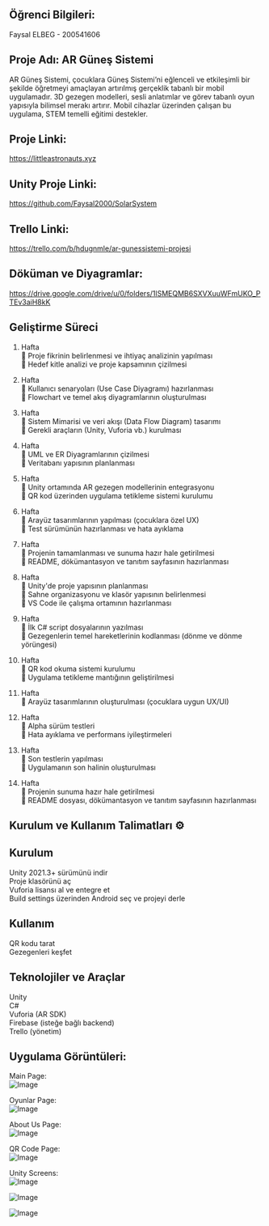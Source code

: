 ## Öğrenci Bilgileri:  
Faysal ELBEG - 200541606


## Proje Adı: AR Güneş Sistemi  
AR Güneş Sistemi, çocuklara Güneş Sistemi’ni eğlenceli ve etkileşimli bir şekilde öğretmeyi amaçlayan artırılmış gerçeklik tabanlı bir mobil uygulamadır.
3D gezegen modelleri, sesli anlatımlar ve görev tabanlı oyun yapısıyla bilimsel merakı artırır.
Mobil cihazlar üzerinden çalışan bu uygulama, STEM temelli eğitimi destekler.

## Proje Linki:  
https://littleastronauts.xyz

##  Unity Proje Linki:  
https://github.com/Faysal2000/SolarSystem

## Trello Linki:  
https://trello.com/b/hdugnmle/ar-gunessistemi-projesi

## Döküman ve Diyagramlar:  
https://drive.google.com/drive/u/0/folders/1lSMEQMB6SXVXuuWFmUKO_PTEv3aiH8kK

## Geliştirme Süreci  
1. Hafta  
🔹 Proje fikrinin belirlenmesi ve ihtiyaç analizinin yapılması  
🔹 Hedef kitle analizi ve proje kapsamının çizilmesi

2. Hafta  
🔹 Kullanıcı senaryoları (Use Case Diyagramı) hazırlanması  
🔹 Flowchart ve temel akış diyagramlarının oluşturulması

3. Hafta  
🔹 Sistem Mimarisi ve veri akışı (Data Flow Diagram) tasarımı  
🔹 Gerekli araçların (Unity, Vuforia vb.) kurulması

4. Hafta  
🔹 UML ve ER Diyagramlarının çizilmesi  
🔹 Veritabanı yapısının planlanması

5. Hafta  
🔹 Unity ortamında AR gezegen modellerinin entegrasyonu  
🔹 QR kod üzerinden uygulama tetikleme sistemi kurulumu

6. Hafta  
🔹 Arayüz tasarımlarının yapılması (çocuklara özel UX)  
🔹 Test sürümünün hazırlanması ve hata ayıklama
  
7. Hafta  
🔹 Projenin tamamlanması ve sunuma hazır hale getirilmesi  
🔹 README, dökümantasyon ve tanıtım sayfasının hazırlanması

8. Hafta  
🔹 Unity'de proje yapısının planlanması  
🔹 Sahne organizasyonu ve klasör yapısının belirlenmesi  
🔹 VS Code ile çalışma ortamının hazırlanması  

9. Hafta  
🔹 İlk C# script dosyalarının yazılması  
🔹 Gezegenlerin temel hareketlerinin kodlanması (dönme ve dönme yörüngesi)  

10. Hafta  
🔹 QR kod okuma sistemi kurulumu  
🔹 Uygulama tetikleme mantığının geliştirilmesi  

11. Hafta  
🔹 Arayüz tasarımlarının oluşturulması (çocuklara uygun UX/UI)  

12. Hafta   
🔹 Alpha sürüm testleri  
🔹 Hata ayıklama ve performans iyileştirmeleri  

13. Hafta  
🔹 Son testlerin yapılması   
🔹 Uygulamanın son halinin oluşturulması  

14. Hafta  
🔹 Projenin sunuma hazır hale getirilmesi  
🔹 README dosyası, dökümantasyon ve tanıtım sayfasının hazırlanması  
 
## Kurulum ve Kullanım Talimatları ⚙️    

##  Kurulum  
Unity 2021.3+ sürümünü indir  
Proje klasörünü aç  
Vuforia lisansı al ve entegre et  
Build settings üzerinden Android seç ve projeyi derle  

##  Kullanım  
QR kodu tarat  
Gezegenleri keşfet  

##  Teknolojiler ve Araçlar  
Unity  
C#  
Vuforia (AR SDK)  
Firebase (isteğe bağlı backend)  
Trello (yönetim)  




## Uygulama Görüntüleri:  
Main Page:  
![Image](https://github.com/user-attachments/assets/df97153c-c444-45b3-ad68-7e501f5e4ec9)

Oyunlar Page:  
![Image](https://github.com/user-attachments/assets/4cc3ba18-8423-4c9e-ad6a-ccf8ab95f1b5)

About Us Page:  
![Image](https://github.com/user-attachments/assets/71c6066a-365b-4c6a-90d4-2593883d171c)

QR Code Page:  
![Image](https://github.com/user-attachments/assets/6f5e0ad1-6baf-4678-a7b1-b07ad804f207)



Unity Screens:  
![Image](https://github.com/user-attachments/assets/3f214e86-8057-4fc9-bd89-f5af05810463)


![Image](https://github.com/user-attachments/assets/5365a4f9-6d68-420e-a25d-cfcf9bb55c97)



![Image](https://github.com/user-attachments/assets/1d5e221b-e2de-4838-8d8d-2913200c0d7d)


